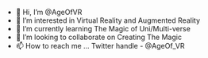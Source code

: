 - 👋 Hi, I’m @AgeOfVR
- 👀 I’m interested in Virtual Reality and Augmented Reality
- 🌱 I’m currently learning The Magic of Uni/Multi-verse
- 💞️ I’m looking to collaborate on Creating The Magic 
- 📫 How to reach me ... Twitter handle - @AgeOf_VR
<!---
AgeOfVR/AgeOfVR is a ✨ special ✨ repository because its `README.md` (this file) appears on your GitHub profile.
You can click the Preview link to take a look at your changes.
--->
